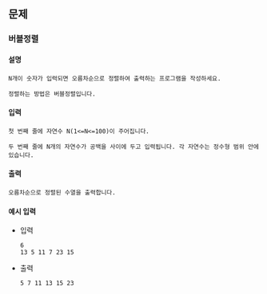 ## 문제

### 버블정렬

#### 설명
```
N개이 숫자가 입력되면 오름차순으로 정렬하여 출력하는 프로그램을 작성하세요.

정렬하는 방법은 버블정렬입니다.
```

#### 입력
```
첫 번째 줄에 자연수 N(1<=N<=100)이 주어집니다.

두 번째 줄에 N개의 자연수가 공백을 사이에 두고 입력됩니다. 각 자연수는 정수형 범위 안에 있습니다.
```

#### 출력
```
오름차순으로 정렬된 수열을 출력합니다.
```

#### 예시 입력
- 입력
    ```
    6
    13 5 11 7 23 15
    ```
- 출력
    ```
    5 7 11 13 15 23
    ```